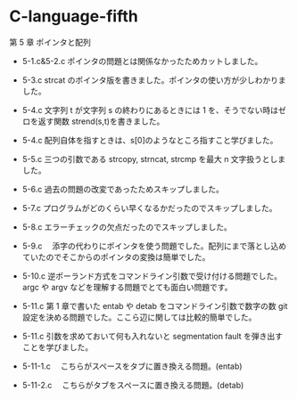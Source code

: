 # C-language-fifth

第 5 章 ポインタと配列

- 5-1.c&5-2.c ポインタの問題とは関係なかったためカットしました。

- 5-3.c strcat のポインタ版を書きました。ポインタの使い方が少しわかりました。

- 5-4.c 文字列 t が文字列 s の終わりにあるときには 1 を、そうでない時はゼロを返す関数 strend(s,t)を書きました。
- 5-4.c 配列自体を指すときは、s[0]のようなところ指すこと学びました。

- 5-5.c 三つの引数である strcopy, strncat, strcmp を最大 n 文字扱うとしました。

- 5-6.c 過去の問題の改変であったためスキップしました。
- 5-7.c プログラムがどのくらい早くなるかだったのでスキップしました。
- 5-8.c エラーチェックの欠点だったのでスキップしました。

- 5-9.c 　添字の代わりにポインタを使う問題でした。配列にまで落とし込めていたのでそこからのポインタの変換は簡単でした。

- 5-10.c 逆ポーランド方式をコマンドライン引数で受け付ける問題でした。argc や argv などを理解する問題でとても面白い問題です。

- 5-11.c 第 1 章で書いた entab や detab をコマンドライン引数で数字の数 git 設定を決める問題でした。ここら辺に関しては比較的簡単でした。
- 5-11.c 引数を求めておいて何も入れないと segmentation fault を弾き出すことを学びました。
- 5-11-1.c 　こちらがスペースをタブに置き換える問題。(entab)
- 5-11-2.c 　こちらがタブをスペースに置き換える問題。(detab)
